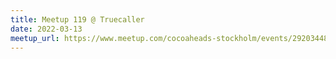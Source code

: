 ```yaml
---
title: Meetup 119 @ Truecaller
date: 2022-03-13
meetup_url: https://www.meetup.com/cocoaheads-stockholm/events/292034486
---
```

